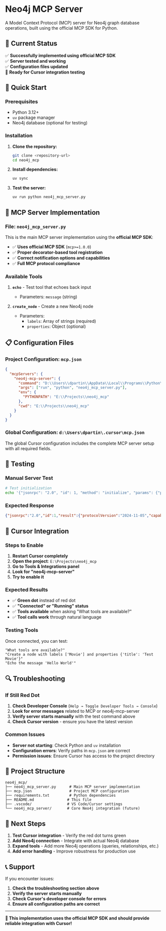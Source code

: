 # Neo4j MCP Server

A Model Context Protocol (MCP) server for Neo4j graph database operations, built using the official MCP SDK for Python.

## 🎯 Current Status

✅ **Successfully implemented using official MCP SDK**  
✅ **Server tested and working**  
✅ **Configuration files updated**  
🔄 **Ready for Cursor integration testing**

## 🚀 Quick Start

### Prerequisites

- Python 3.12+
- `uv` package manager
- Neo4j database (optional for testing)

### Installation

1. **Clone the repository:**
   ```bash
   git clone <repository-url>
   cd neo4j_mcp
   ```

2. **Install dependencies:**
   ```bash
   uv sync
   ```

3. **Test the server:**
   ```bash
   uv run python neo4j_mcp_server.py
   ```

## 🔧 MCP Server Implementation

### File: `neo4j_mcp_server.py`

This is the main MCP server implementation using the **official MCP SDK**:

- ✅ **Uses official MCP SDK** (`mcp>=1.0.0`)
- ✅ **Proper decorator-based tool registration**
- ✅ **Correct notification options and capabilities**
- ✅ **Full MCP protocol compliance**

### Available Tools

1. **`echo`** - Test tool that echoes back input
   - Parameters: `message` (string)

2. **`create_node`** - Create a new Neo4j node
   - Parameters: 
     - `labels`: Array of strings (required)
     - `properties`: Object (optional)

## 📋 Configuration Files

### Project Configuration: `mcp.json`
```json
{
  "mcpServers": {
    "neo4j-mcp-server": {
      "command": "D:\\Users\\dpartin\\AppData\\Local\\Programs\\Python\\Python312\\Scripts\\uv.exe",
      "args": ["run", "python", "neo4j_mcp_server.py"],
      "env": {
        "PYTHONPATH": "E:\\Projects\\neo4j_mcp"
      },
      "cwd": "E:\\Projects\\neo4j_mcp"
    }
  }
}
```

### Global Configuration: `d:\Users\dpartin\.cursor\mcp.json`
The global Cursor configuration includes the complete MCP server setup with all required fields.

## 🧪 Testing

### Manual Server Test
```bash
# Test initialization
echo '{"jsonrpc": "2.0", "id": 1, "method": "initialize", "params": {"protocolVersion": "2024-11-05", "capabilities": {}, "clientInfo": {"name": "cursor", "version": "1.0"}}}' | uv run python neo4j_mcp_server.py
```

### Expected Response
```json
{"jsonrpc":"2.0","id":1,"result":{"protocolVersion":"2024-11-05","capabilities":{"tools":{"listChanged":false}},"serverInfo":{"name":"neo4j-mcp-server","version":"1.0.0"}}}
```

## 🎯 Cursor Integration

### Steps to Enable

1. **Restart Cursor completely**
2. **Open the project**: `E:\Projects\neo4j_mcp`
3. **Go to Tools & Integrations panel**
4. **Look for "neo4j-mcp-server"**
5. **Try to enable it**

### Expected Results

- ✅ **Green dot** instead of red dot
- ✅ **"Connected" or "Running" status**
- ✅ **Tools available** when asking "What tools are available?"
- ✅ **Tool calls work** through natural language

### Testing Tools

Once connected, you can test:

```
"What tools are available?"
"Create a node with labels ['Movie'] and properties {'title': 'Test Movie'}"
"Echo the message 'Hello World'"
```

## 🔍 Troubleshooting

### If Still Red Dot

1. **Check Developer Console** (`Help → Toggle Developer Tools → Console`)
2. **Look for error messages** related to MCP or neo4j-mcp-server
3. **Verify server starts manually** with the test command above
4. **Check Cursor version** - ensure you have the latest version

### Common Issues

- **Server not starting**: Check Python and `uv` installation
- **Configuration errors**: Verify paths in `mcp.json` are correct
- **Permission issues**: Ensure Cursor has access to the project directory

## 📁 Project Structure

```
neo4j_mcp/
├── neo4j_mcp_server.py      # Main MCP server implementation
├── mcp.json                 # Project MCP configuration
├── requirements.txt         # Python dependencies
├── README.md               # This file
├── .vscode/                # VS Code/Cursor settings
└── neo4j_mcp_server/       # Core Neo4j integration (future)
```

## 🔮 Next Steps

1. **Test Cursor integration** - Verify the red dot turns green
2. **Add Neo4j connection** - Integrate with actual Neo4j database
3. **Expand tools** - Add more Neo4j operations (queries, relationships, etc.)
4. **Add error handling** - Improve robustness for production use

## 📞 Support

If you encounter issues:

1. **Check the troubleshooting section above**
2. **Verify the server starts manually**
3. **Check Cursor's developer console for errors**
4. **Ensure all configuration paths are correct**

---

**🎯 This implementation uses the official MCP SDK and should provide reliable integration with Cursor!**
